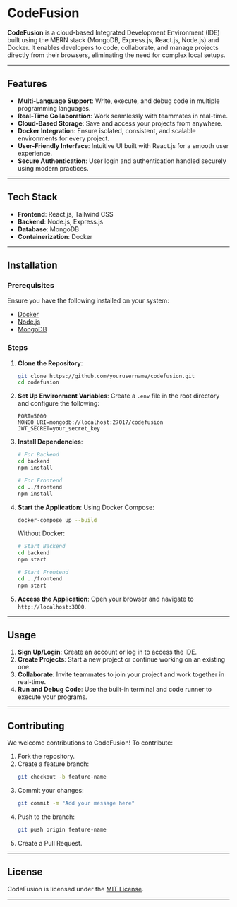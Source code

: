 # CodeFusion

**CodeFusion** is a cloud-based Integrated Development Environment (IDE) built using the MERN stack (MongoDB, Express.js, React.js, Node.js) and Docker. It enables developers to code, collaborate, and manage projects directly from their browsers, eliminating the need for complex local setups.

---

## Features

- **Multi-Language Support**: Write, execute, and debug code in multiple programming languages.
- **Real-Time Collaboration**: Work seamlessly with teammates in real-time.
- **Cloud-Based Storage**: Save and access your projects from anywhere.
- **Docker Integration**: Ensure isolated, consistent, and scalable environments for every project.
- **User-Friendly Interface**: Intuitive UI built with React.js for a smooth user experience.
- **Secure Authentication**: User login and authentication handled securely using modern practices.

---

## Tech Stack

- **Frontend**: React.js, Tailwind CSS
- **Backend**: Node.js, Express.js
- **Database**: MongoDB
- **Containerization**: Docker

---

## Installation

### Prerequisites

Ensure you have the following installed on your system:
- [Docker](https://www.docker.com/)
- [Node.js](https://nodejs.org/)
- [MongoDB](https://www.mongodb.com/)

### Steps

1. **Clone the Repository**:
   ```bash
   git clone https://github.com/yourusername/codefusion.git
   cd codefusion
   ```

2. **Set Up Environment Variables**:
   Create a `.env` file in the root directory and configure the following:
   ```env
   PORT=5000
   MONGO_URI=mongodb://localhost:27017/codefusion
   JWT_SECRET=your_secret_key
   ```

3. **Install Dependencies**:
   ```bash
   # For Backend
   cd backend
   npm install

   # For Frontend
   cd ../frontend
   npm install
   ```

4. **Start the Application**:
   Using Docker Compose:
   ```bash
   docker-compose up --build
   ```

   Without Docker:
   ```bash
   # Start Backend
   cd backend
   npm start

   # Start Frontend
   cd ../frontend
   npm start
   ```

5. **Access the Application**:
   Open your browser and navigate to `http://localhost:3000`.

---

## Usage

1. **Sign Up/Login**: Create an account or log in to access the IDE.
2. **Create Projects**: Start a new project or continue working on an existing one.
3. **Collaborate**: Invite teammates to join your project and work together in real-time.
4. **Run and Debug Code**: Use the built-in terminal and code runner to execute your programs.

---

## Contributing

We welcome contributions to CodeFusion! To contribute:

1. Fork the repository.
2. Create a feature branch:
   ```bash
   git checkout -b feature-name
   ```
3. Commit your changes:
   ```bash
   git commit -m "Add your message here"
   ```
4. Push to the branch:
   ```bash
   git push origin feature-name
   ```
5. Create a Pull Request.

---

## License

CodeFusion is licensed under the [MIT License](LICENSE).

---

